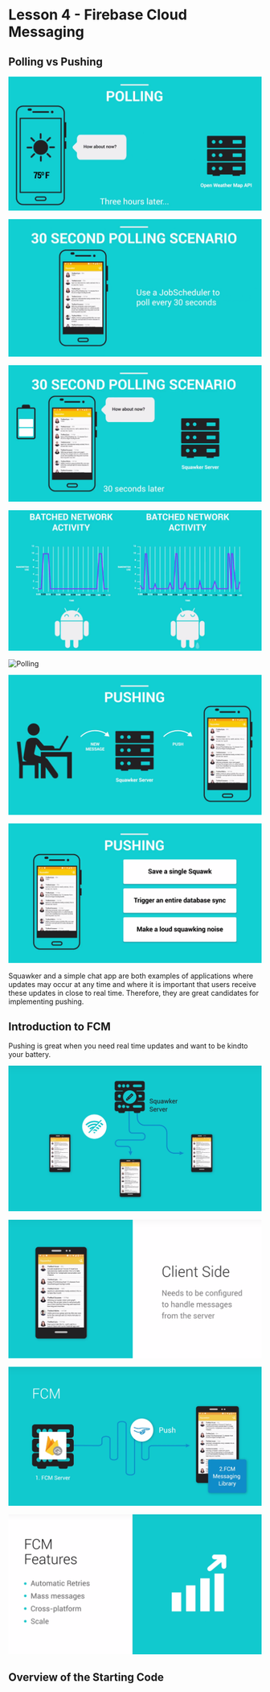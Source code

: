 # Lesson 4 - Firebase Cloud Messaging

## Polling vs Pushing
![](lesson_4_3_polling_1.png "Polling")

![](lesson_4_3_polling_2.png "Polling")

![](lesson_4_3_polling_3.png "Polling")

![](lesson_4_3_polling_4.png "Polling")

![](lesson_4_3_polling_5.png "Polling")

![](lesson_4_3_pushing_1.png "Pushing")

![](lesson_4_3_pushing_2.png "Pushing")

Squawker and a simple chat app are both examples of applications where updates may occur at any time and where it is important that users receive these updates in close to real time. Therefore, they are great candidates for implementing pushing.

## Introduction to FCM

Pushing is great when you need real time updates and want to be kindto your battery. 

![](lesson_4_4_pushing_implementation.png "Pushing Implementation")

![](lesson_4_4_implementation_client.png "Pushing Implementation Client")

![](lesson_4_4_fcm.png "Firebase Cloud Messaging")

![](lesson_4_4_fcm_features.png "FCM Features")

## Overview of the Starting Code

